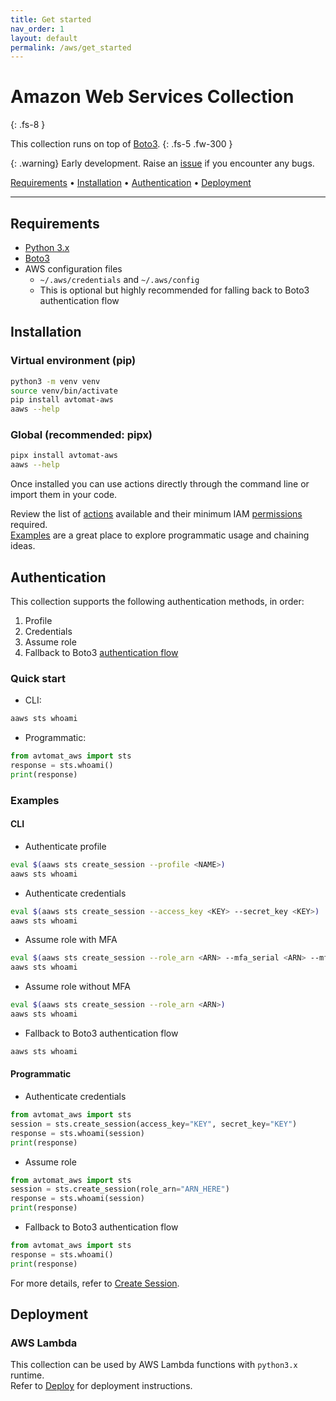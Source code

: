 ```yaml
---
title: Get started
nav_order: 1
layout: default
permalink: /aws/get_started
---
```


# Amazon Web Services Collection
{: .fs-8 }

This collection runs on top of <a href="https://boto3.amazonaws.com/v1/documentation/api/latest/index.html" target="_blank">Boto3</a>.
{: .fs-5 .fw-300 }

{: .warning}
Early development. Raise an [issue](https://github.com/avtomat-hub/avtomat-aws/issues) if you encounter any bugs.

<p>
   <a href="#requirements">Requirements</a> •
   <a href="#installation">Installation</a> •
   <a href="#authentication">Authentication</a> •
   <a href="#deployment">Deployment</a>
</p>

---

## Requirements

- <a href="https://www.python.org/downloads/" target="_blank">Python 3.x</a>
- <a href="https://boto3.amazonaws.com/v1/documentation/api/latest/index.html" target="_blank">Boto3</a>
- AWS configuration files 
  - `~/.aws/credentials` and `~/.aws/config`
  - This is optional but highly recommended for falling back to Boto3 authentication flow


## Installation

### Virtual environment (pip)

```bash
python3 -m venv venv
source venv/bin/activate
pip install avtomat-aws
aaws --help
```

### Global (recommended: pipx)
```bash
pipx install avtomat-aws
aaws --help
```

Once installed you can use actions directly through the command line or import them in your code.

Review the list of [actions](/aws/actions) available and their minimum IAM [permissions](/aws/permissions) required.<br/>
[Examples](/aws/examples) are a great place to explore programmatic usage and chaining ideas.


## Authentication
This collection supports the following authentication methods, in order:
1. Profile
2. Credentials
3. Assume role
4. Fallback to Boto3 [authentication flow](https://boto3.amazonaws.com/v1/documentation/api/latest/guide/credentials.html)

### Quick start
- CLI:
```bash
aaws sts whoami
```
- Programmatic:
```python
from avtomat_aws import sts
response = sts.whoami()
print(response)
```

### Examples

#### CLI

- Authenticate profile
```bash
eval $(aaws sts create_session --profile <NAME>)
aaws sts whoami
```

- Authenticate credentials
```bash
eval $(aaws sts create_session --access_key <KEY> --secret_key <KEY>)
aaws sts whoami
```

- Assume role with MFA
```bash
eval $(aaws sts create_session --role_arn <ARN> --mfa_serial <ARN> --mfa_token <CODE>)
aaws sts whoami
```

- Assume role without MFA
```bash
eval $(aaws sts create_session --role_arn <ARN>)
aaws sts whoami
```

- Fallback to Boto3 authentication flow
```bash
aaws sts whoami
```

#### Programmatic

- Authenticate credentials
```python
from avtomat_aws import sts
session = sts.create_session(access_key="KEY", secret_key="KEY")
response = sts.whoami(session)       
print(response)                      
```

- Assume role
```python
from avtomat_aws import sts
session = sts.create_session(role_arn="ARN_HERE")
response = sts.whoami(session)
print(response)
```

- Fallback to Boto3 authentication flow
```python
from avtomat_aws import sts
response = sts.whoami()
print(response)
```

For more details, refer to [Create Session](/aws/actions/sts/create_session).


## Deployment

### AWS Lambda
This collection can be used by AWS Lambda functions with `python3.x` runtime.<br/>
Refer to [Deploy](/aws/deploy) for deployment instructions.
